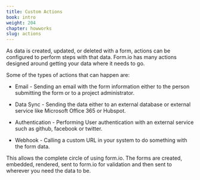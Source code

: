 ```yaml
---
title: Custom Actions
book: intro
weight: 204
chapter: howworks
slug: actions
---
```

As data is created, updated, or deleted with a form, actions can be configured to perform steps with that data. Form.io has many actions designed around getting your data where it needs to go.
 
Some of the types of actions that can happen are:

  - Email - Sending an email with the form information either to the person submitting the form or to a project administrator.
  
  - Data Sync - Sending the data either to an external database or external service like Microsoft Office 365 or Hubspot.
  
  - Authentication - Performing User authentication with an external service such as github, facebook or twitter.
  
  - Webhook - Calling a custom URL in your system to do something with the form data.
  
This allows the complete circle of using form.io. The forms are created, embedded, rendered, sent to form.io for validation and then sent to wherever you need the data to be.
